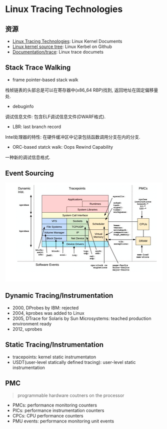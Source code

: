 # Linux Tracing Technologies

## 资源

- [Linux Tracing Technologies](https://www.kernel.org/doc/html/latest/trace/index.html): Linux Kernel Documents
- [Linux kernel source tree](https://github.com/torvalds/linux): Linux Kerbel on Github
- [Documentation/trace](https://github.com/torvalds/linux/tree/master/Documentation/trace): Linux trace documets

## Stack Trace Walking

- frame pointer-based stack walk

栈帧链表的头部总是可以在寄存器中(x86_64 RBP)找到, 返回地址在固定偏移量处.

- debuginfo

调试信息文件: 包含ELF调试信息文件(DWARF格式).

- LBR: last branch record

Intel处理器的特性: 在硬件缓冲区中记录包括函数调用分支在内的分支.

- ORC-based statck walk: Oops Rewind Capability

一种新的调试信息格式.

## Event Sourcing

![事件源](../images/event_sourcing.png)

## Dynamic Tracing/Instrumentation

- 2000, DProbes by IBM: rejected
- 2004, kprobes was added to Linux
- 2005, DTrace for Solaris by Sun Microsystems: teached production environment ready
- 2012, uprobes

## Static Tracing/Instrumentation

- tracepoints: kernel static instrumentaton
- USDT(user-level statically defined tracing): user-level static instrumentation


## PMC

> programmable hardware coutners on the processor

- PMCs: performance monitoring counters
- PICs: performance instrumentation counters
- CPCs: CPU performance counters
- PMU events: performance monitoring unit events
